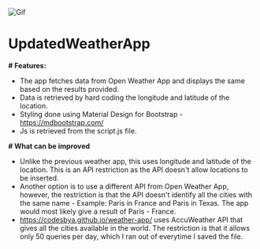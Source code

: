 ![Gif](https://github.com/CodesbyA/UpdatedWeatherApp/blob/b2fd43d20e51d528ae9642349748a10151dc9750/img/ezgif.com-gif-maker.gif)

# UpdatedWeatherApp

 **# Features:**
- The app fetches data from Open Weather App and displays the same based on the results provided. 
- Data is retrieved by hard coding the longitude and latitude of the location. 
- Styling done using Material Design for Bootstrap - 
  https://mdbootstrap.com/
- Js is retrieved from the script.js file.

 **# What can be improved**
- Unlike the previous weather app, this uses longitude and latitude of the location. This is an API restriction as the API doesn't allow locations to be inserted. 
- Another option is to use a different API from Open Weather App, however, the restriction is that the API doesn't identify all the cities with the same name - Example: Paris in France and Paris in Texas. The app would most likely give a result of Paris - France.
- https://codesbya.github.io/weather-app/ uses AccuWeather API that gives all the cities available in the world. The restriction is that it allows only 50 queries per day, which I ran out of everytime I saved the file.
